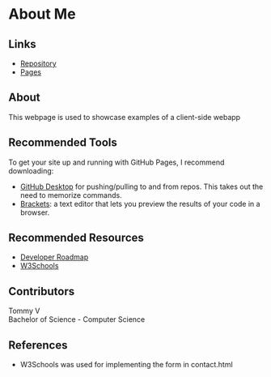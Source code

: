 # About Me

## Links
* [Repository](https://github.com/S531823/about-me)
* [Pages](https://s531823.github.io/about-me/)

## About
This webpage is used to showcase examples of a client-side webapp

## Recommended Tools
To get your site up and running with GitHub Pages, I recommend downloading:  
* [GitHub Desktop](https://desktop.github.com/) for pushing/pulling to and from repos. This takes out the need to memorize commands.  
* [Brackets](http://brackets.io/): a text editor that lets you preview the results of your code in a browser.  

## Recommended Resources
* [Developer Roadmap](https://github.com/kamranahmedse/developer-roadmap)
* [W3Schools](https://www.w3schools.com/)

## Contributors
Tommy V  
Bachelor of Science - Computer Science  

## References
* W3Schools was used for implementing the form in contact.html
